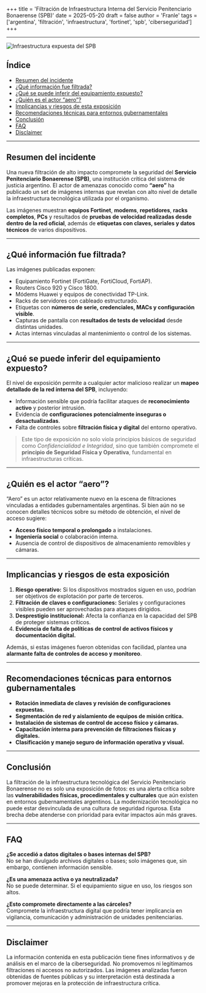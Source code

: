 +++
title = 'Filtración de Infraestructura Interna del Servicio Penitenciario Bonaerense (SPB)'
date = 2025-05-20
draft = false
author = 'Franle'
tags = ['argentina', 'filtración', 'infraestructura', 'fortinet', 'spb', 'ciberseguridad']
+++

---

![Infraestructura expuesta del SPB](https://i.gyazo.com/de9ca953bdc17d5ae731f89a35b6b26c.png)

## Índice
- [Resumen del incidente](#resumen-del-incidente)
- [¿Qué información fue filtrada?](#qué-información-fue-filtrada)
- [¿Qué se puede inferir del equipamiento expuesto?](#qué-se-puede-inferir-del-equipamiento-expuesto)
- [¿Quién es el actor “aero”?](#quién-es-el-actor-aero)
- [Implicancias y riesgos de esta exposición](#implicancias-y-riesgos-de-esta-exposición)
- [Recomendaciones técnicas para entornos gubernamentales](#recomendaciones-técnicas-para-entornos-gubernamentales)
- [Conclusión](#conclusión)
- [FAQ](#faq)
- [Disclaimer](#disclaimer)

---

## Resumen del incidente

Una nueva filtración de alto impacto compromete la seguridad del **Servicio Penitenciario Bonaerense (SPB)**, una institución crítica del sistema de justicia argentino. El actor de amenazas conocido como **“aero”** ha publicado un set de imágenes internas que revelan con alto nivel de detalle la infraestructura tecnológica utilizada por el organismo.

Las imágenes muestran **equipos Fortinet**, **modems**, **repetidores**, **racks completos**, **PCs** y resultados de **pruebas de velocidad realizadas desde dentro de la red oficial**, además de **etiquetas con claves, seriales y datos técnicos** de varios dispositivos.

---

## ¿Qué información fue filtrada?

Las imágenes publicadas exponen:

- Equipamiento Fortinet (FortiGate, FortiCloud, FortiAP).
- Routers Cisco 920 y Cisco 1800.
- Módems Huawei y equipos de conectividad TP-Link.
- Racks de servidores con cableado estructurado.
- Etiquetas con **números de serie, credenciales, MACs y configuración visible**.
- Capturas de pantalla con **resultados de tests de velocidad** desde distintas unidades.
- Actas internas vinculadas al mantenimiento o control de los sistemas.

---

## ¿Qué se puede inferir del equipamiento expuesto?

El nivel de exposición permite a cualquier actor malicioso realizar un **mapeo detallado de la red interna del SPB**, incluyendo:

- Información sensible que podría facilitar ataques de **reconocimiento activo** y posterior intrusión.
- Evidencia de **configuraciones potencialmente inseguras o desactualizadas**.
- Falta de controles sobre **filtración física y digital** del entorno operativo.

> Este tipo de exposición no solo viola principios básicos de seguridad como *Confidencialidad e Integridad*, sino que también compromete el **principio de Seguridad Física y Operativa**, fundamental en infraestructuras críticas.

---

## ¿Quién es el actor “aero”?

“Aero” es un actor relativamente nuevo en la escena de filtraciones vinculadas a entidades gubernamentales argentinas. Si bien aún no se conocen detalles técnicos sobre su método de obtención, el nivel de acceso sugiere:

- **Acceso físico temporal o prolongado** a instalaciones.
- **Ingeniería social** o colaboración interna.
- Ausencia de control de dispositivos de almacenamiento removibles y cámaras.

---

## Implicancias y riesgos de esta exposición

1. **Riesgo operativo:** Si los dispositivos mostrados siguen en uso, podrían ser objetivos de explotación por parte de terceros.
2. **Filtración de claves o configuraciones:** Seriales y configuraciones visibles pueden ser aprovechadas para ataques dirigidos.
3. **Desprestigio institucional:** Afecta la confianza en la capacidad del SPB de proteger sistemas críticos.
4. **Evidencia de falta de políticas de control de activos físicos y documentación digital.**

Además, si estas imágenes fueron obtenidas con facilidad, plantea una **alarmante falta de controles de acceso y monitoreo**.

---

## Recomendaciones técnicas para entornos gubernamentales

- **Rotación inmediata de claves y revisión de configuraciones expuestas.**
- **Segmentación de red y aislamiento de equipos de misión crítica.**
- **Instalación de sistemas de control de acceso físico y cámaras.**
- **Capacitación interna para prevención de filtraciones físicas y digitales.**
- **Clasificación y manejo seguro de información operativa y visual.**

---

## Conclusión

La filtración de la infraestructura tecnológica del Servicio Penitenciario Bonaerense no es solo una exposición de fotos: es una alerta crítica sobre las **vulnerabilidades físicas, procedimentales y culturales** que aún existen en entornos gubernamentales argentinos. La modernización tecnológica no puede estar desvinculada de una cultura de seguridad rigurosa. Esta brecha debe atenderse con prioridad para evitar impactos aún más graves.

---

## FAQ

**¿Se accedió a datos digitales o bases internas del SPB?**  
No se han divulgado archivos digitales o bases; solo imágenes que, sin embargo, contienen información sensible.

**¿Es una amenaza activa o ya neutralizada?**  
No se puede determinar. Si el equipamiento sigue en uso, los riesgos son altos.

**¿Esto compromete directamente a las cárceles?**  
Compromete la infraestructura digital que podría tener implicancia en vigilancia, comunicación y administración de unidades penitenciarias.

---

## Disclaimer

La información contenida en esta publicación tiene fines informativos y de análisis en el marco de la ciberseguridad. No promovemos ni legitimamos filtraciones ni accesos no autorizados. Las imágenes analizadas fueron obtenidas de fuentes públicas y su interpretación está destinada a promover mejoras en la protección de infraestructura crítica.
